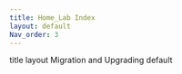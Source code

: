 ```yaml
---
title: Home_Lab Index
layout: default
Nav_order: 3
---
```


title	layout
Migration and Upgrading
default

